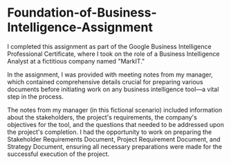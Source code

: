 # Foundation-of-Business-Intelligence-Assignment
I completed this assignment as part of the Google Business Intelligence Professional Certificate, where I took on the role of a Business Intelligence Analyst at a fictitious company named "MarkIT."

In the assignment, I was provided with meeting notes from my manager, which contained comprehensive details crucial for preparing various documents before initiating work on any business intelligence tool—a vital step in the process.

The notes from my manager (in this fictional scenario) included information about the stakeholders, the project's requirements, the company's objectives for the tool, and the questions that needed to be addressed upon the project's completion. I had the opportunity to work on preparing the Stakeholder Requirements Document, Project Requirement Document, and Strategy Document, ensuring all necessary preparations were made for the successful execution of the project.
